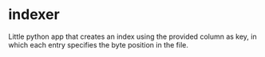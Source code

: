 indexer
=======

Little python app that creates an index using the provided column as key, in which each entry specifies the byte position in the file.
